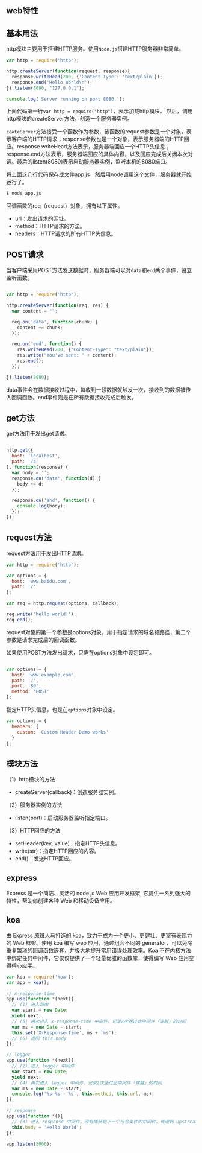 ## web特性

## 基本用法

http模块主要用于搭建HTTP服务。使用`Node.js`搭建HTTP服务器非常简单。

```js
var http = require('http');

http.createServer(function(request, response){
  response.writeHead(200, {'Content-Type': 'text/plain'});
  response.end('Hello World\n');
}).listen(8080, "127.0.0.1");

console.log('Server running on port 8080.');

```

上面代码第一行`var http = require("http")`，表示加载http模块。
然后，调用http模块的createServer方法，创造一个服务器实例。

`ceateServer`方法接受一个函数作为参数，该函数的request参数是一个对象，表示客户端的HTTP请求；response参数也是一个对象，表示服务器端的HTTP回应。response.writeHead方法表示，服务器端回应一个HTTP头信息；response.end方法表示，服务器端回应的具体内容，以及回应完成后关闭本次对话。最后的listen(8080)表示启动服务器实例，监听本机的8080端口。

将上面这几行代码保存成文件app.js，然后用node调用这个文件，服务器就开始运行了。

```bash
$ node app.js
```

回调函数的req（request）对象，拥有以下属性。

- url：发出请求的网址。
- method：HTTP请求的方法。
- headers：HTTP请求的所有HTTP头信息。

## POST请求

当客户端采用POST方法发送数据时，服务器端可以对`data`和`end`两个事件，设立监听函数。

```js

var http = require('http');

http.createServer(function(req, res) {
  var content = "";

  req.on('data', function(chunk) {
    content += chunk;
  });

  req.on('end', function() {
    res.writeHead(200, {"Content-Type": "text/plain"});
    res.write("You've sent: " + content);
    res.end();
  });

}).listen(8080);

```

data事件会在数据接收过程中，每收到一段数据就触发一次，接收到的数据被传入回调函数。end事件则是在所有数据接收完成后触发。

## get方法

get方法用于发出get请求。

```js

http.get({
  host: 'localhost',
  path: '/a'
}, function(response) {
  var body = '';
  response.on('data', function(d) {
    body += d;
  });

  response.on('end', function() {
    console.log(body);
  });
});

```

## request方法

request方法用于发出HTTP请求。

```js
var http = require('http');

var options = {
  host: 'www.baidu.com',
  path: '/'
};

var req = http.request(options, callback);

req.write("hello world!");
req.end();

```

request对象的第一个参数是options对象，用于指定请求的域名和路径，第二个参数是请求完成后的回调函数。

如果使用POST方法发出请求，只需在options对象中设定即可。

```js

var options = {
  host: 'www.example.com',
  path: '/',
  port: '80',
  method: 'POST'
};

```

指定HTTP头信息，也是在`options`对象中设定。

```js
var options = {
  headers: {
    custom: 'Custom Header Demo works'
  }
};

```

## 模块方法

（1）http模块的方法

- createServer(callback)：创造服务器实例。

（2）服务器实例的方法

- listen(port)：启动服务器监听指定端口。

（3）HTTP回应的方法

- setHeader(key, value)：指定HTTP头信息。
- write(str)：指定HTTP回应的内容。
- end()：发送HTTP回应。

## express

Express 是一个简洁、灵活的 node.js Web 应用开发框架, 它提供一系列强大的特性，帮助你创建各种 Web 和移动设备应用。

## koa

由 Express 原班人马打造的 koa，致力于成为一个更小、更健壮、更富有表现力的 Web 框架。使用 koa 编写 web 应用，通过组合不同的 generator，可以免除重复繁琐的回调函数嵌套，并极大地提升常用错误处理效率。Koa 不在内核方法中绑定任何中间件，它仅仅提供了一个轻量优雅的函数库，使得编写 Web 应用变得得心应手。

```js
var koa = require('koa');  
var app = koa();

// x-response-time
app.use(function *(next){  
  // (1) 进入路由
  var start = new Date;
  yield next;
  // (5) 再次进入 x-response-time 中间件，记录2次通过此中间件「穿越」的时间
  var ms = new Date - start;
  this.set('X-Response-Time', ms + 'ms');
  // (6) 返回 this.body
});

// logger
app.use(function *(next){  
  // (2) 进入 logger 中间件
  var start = new Date;
  yield next;
  // (4) 再次进入 logger 中间件，记录2次通过此中间件「穿越」的时间
  var ms = new Date - start;
  console.log('%s %s - %s', this.method, this.url, ms);
});

// response
app.use(function *(){  
  // (3) 进入 response 中间件，没有捕获到下一个符合条件的中间件，传递到 upstream
  this.body = 'Hello World';
});

app.listen(3000); 
```
